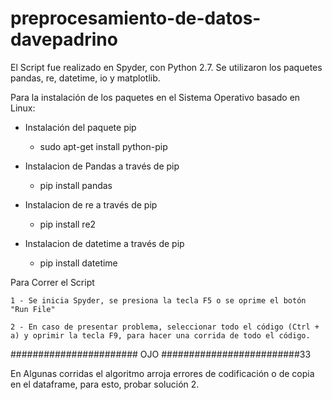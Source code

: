 # preprocesamiento-de-datos-davepadrino

El Script fue realizado en Spyder, con Python 2.7.
Se utilizaron los paquetes pandas, re, datetime, io y matplotlib.

Para la instalación de los paquetes en el Sistema Operativo basado en Linux:

 - Instalación del paquete pip
	- sudo apt-get install python-pip

 - Instalacion de Pandas a través de pip
	- pip install pandas

 - Instalacion de re a través de pip
	- pip install re2

 - Instalacion de datetime a través de pip
	- pip install datetime

Para Correr el Script

	1 - Se inicia Spyder, se presiona la tecla F5 o se oprime el botón "Run File"

	2 - En caso de presentar problema, seleccionar todo el código (Ctrl + a) y oprimir la tecla F9, para hacer una corrida de todo el código.


####################### OJO #########################33

En Algunas corridas el algoritmo arroja errores de codificación o de copia en el dataframe, para esto, probar solución 2.
